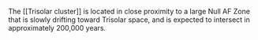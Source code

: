 The [[Trisolar cluster]] is located in close proximity to a large Null AF Zone that is slowly drifting toward Trisolar space, and is expected to intersect in approximately 200,000 years.